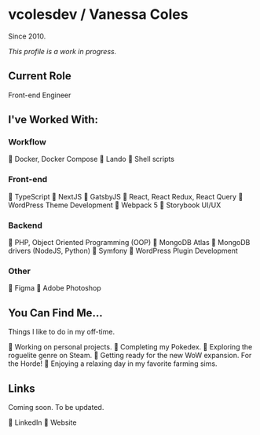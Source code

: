 # vcolesdev / Vanessa Coles

Since 2010.

*This profile is a work in progress.* 

## Current Role

Front-end Engineer

## I've Worked With:

### Workflow

:large_orange_diamond: Docker, Docker Compose 
:large_orange_diamond: Lando 
:large_orange_diamond: Shell scripts 

### Front-end

:large_orange_diamond: TypeScript
:large_orange_diamond: NextJS
:large_orange_diamond: GatsbyJS
:large_orange_diamond: React, React Redux, React Query
:large_orange_diamond: WordPress Theme Development
:large_orange_diamond: Webpack 5
:large_orange_diamond: Storybook UI/UX

### Backend

:large_orange_diamond: PHP, Object Oriented Programming (OOP) 
:large_orange_diamond: MongoDB Atlas 
:large_orange_diamond: MongoDB drivers (NodeJS, Python) 
:large_orange_diamond: Symfony 
:large_orange_diamond: WordPress Plugin Development 

### Other

:large_orange_diamond: Figma 
:large_orange_diamond: Adobe Photoshop 

## You Can Find Me...

Things I like to do in my off-time.

:large_orange_diamond: Working on personal projects. 
:large_orange_diamond: Completing my Pokedex. 
:large_orange_diamond: Exploring the roguelite genre on Steam. 
:large_orange_diamond: Getting ready for the new WoW expansion. For the Horde! 
:large_orange_diamond: Enjoying a relaxing day in my favorite farming sims. 

## Links

Coming soon.  To be updated.

:large_orange_diamond: LinkedIn 
:large_orange_diamond: Website 

